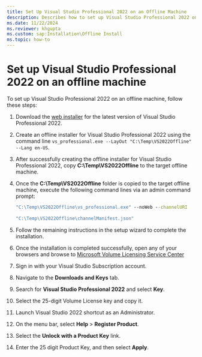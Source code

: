 ```yaml
---
title: Set Up Visual Studio Professional 2022 on an Offline Machine
description: Describes how to set up Visual Studio Professional 2022 on an offline machine.
ms.date: 11/22/2024
ms.reviewer: khgupta
ms.custom: sap:Installation\Offline Install
ms.topic: how-to
---
```

# Set up Visual Studio Professional 2022 on an offline machine

To set up Visual Studio Professional 2022 on an offline machine, follow these steps:

1. Download the [web installer]( https://aka.ms/vs/17/release/vs_professional.exe) for the latest version of Visual Studio Professional 2022.

1. Create an offline installer for Visual Studio Professional 2022 using the command line `vs_professional.exe --LayOut "C:\Temp\VS2022Offline" --Lang en-US`.

1. After successfully creating the offline installer for Visual Studio Professional 2022, copy **C:\Temp\VS2022Offline** to the target offline machine.

1. Once the **C:\Temp\VS2022Offline** folder is copied to the target offline machine, execute the following command lines via an admin command prompt:

   ```cmd
   "C:\Temp\VS2022Offline\vs_professional.exe" --noWeb --channelURI
    
   "C:\Temp\VS2022Offline\channelManifest.json"
   ```

1. Follow the remaining instructions in the setup wizard to complete the installation.
1. Once the installation is completed successfully, open any of your browsers and browse to [Microsoft Volume Licensing Service Center](https://microsoft.com/Licensing/ServiceCenter/Downloads/DownloadsAndKeys.aspx.)  
1. Sign in with your Visual Studio Subscription account.
1. Navigate to the **Downloads and Keys** tab.
1. Search for **Visual Studio Professional 2022** and select **Key**.
1. Select the 25-digit Volume License key and copy it.
1. Launch Visual Studio 2022 shortcut as an Administrator.
1. On the menu bar, select **Help** > **Register Product**.
1. Select the **Unlock with a Product Key** link.
1. Enter the 25 digit Product Key, and then select **Apply**.
